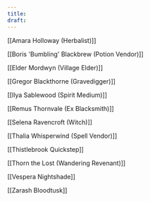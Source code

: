 ```yaml
---
title: 
draft:
---
```

[[Amara Holloway (Herbalist)]]

[[Boris 'Bumbling' Blackbrew (Potion Vendor)]]

[[Elder Mordwyn (Village Elder)]]

[[Gregor Blackthorne (Gravedigger)]]

[[Ilya Sablewood (Spirit Medium)]]

[[Remus Thornvale (Ex Blacksmith)]]

[[Selena Ravencroft (Witch)]]

[[Thalia Whisperwind (Spell Vendor)]]

[[Thistlebrook Quickstep]]

[[Thorn the Lost (Wandering Revenant)]]

[[Vespera Nightshade]]

[[Zarash Bloodtusk]]
